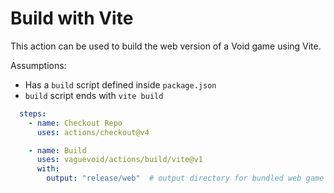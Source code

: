 # Build with Vite

This action can be used to build the web version of a Void game using Vite.

Assumptions:
  * Has a `build` script defined inside `package.json`
  * `build` script ends with `vite build`

```yaml
  steps:
    - name: Checkout Repo
      uses: actions/checkout@v4

    - name: Build
      uses: vaguevoid/actions/build/vite@v1
      with:
        output: "release/web"  # output directory for bundled web game
```
